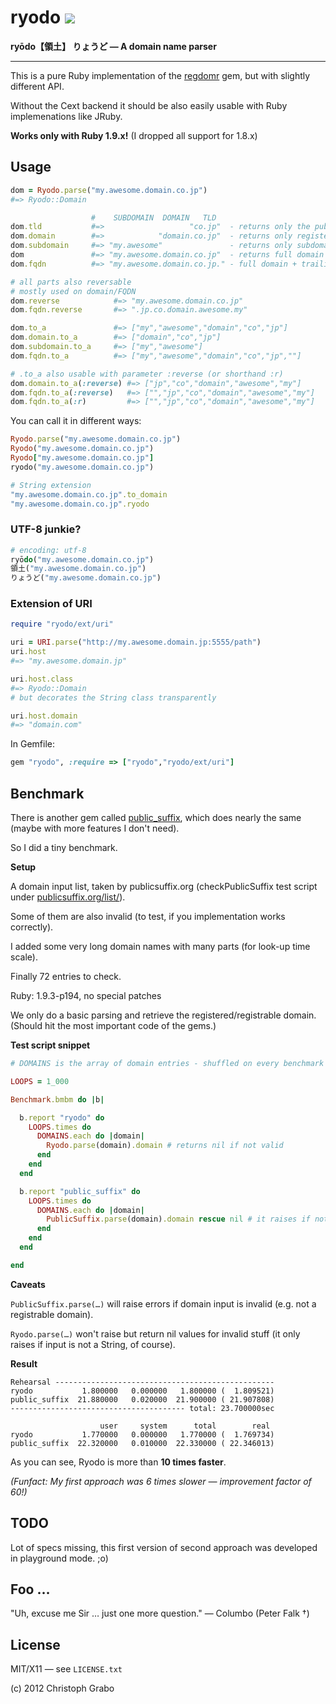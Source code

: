 # ryodo [![](https://secure.travis-ci.org/asaaki/ryodo.png)](http://travis-ci.org/asaaki/ryodo)

**ryōdo【領土】 りょうど — A domain name parser**

----

This is a pure Ruby implementation of the [regdomr](https://github.com/asaaki/regdomr) gem, but with slightly different API.

Without the Cext backend it should be also easily usable with Ruby implemenations like JRuby.

**Works only with Ruby 1.9.x!** (I dropped all support for 1.8.x)



## Usage

```ruby
dom = Ryodo.parse("my.awesome.domain.co.jp")
#=> Ryodo::Domain

                  #    SUBDOMAIN  DOMAIN   TLD
dom.tld           #=>                   "co.jp"  - returns only the public suffix
dom.domain        #=>            "domain.co.jp"  - returns only registered/registrable domain
dom.subdomain     #=> "my.awesome"               - returns only subdomain parts
dom               #=> "my.awesome.domain.co.jp"  - returns full domain string
dom.fqdn          #=> "my.awesome.domain.co.jp." - full domain + trailing dot

# all parts also reversable
# mostly used on domain/FQDN
dom.reverse            #=> "my.awesome.domain.co.jp"
dom.fqdn.reverse       #=> ".jp.co.domain.awesome.my"

dom.to_a               #=> ["my","awesome","domain","co","jp"]
dom.domain.to_a        #=> ["domain","co","jp"]
dom.subdomain.to_a     #=> ["my","awesome"]
dom.fqdn.to_a          #=> ["my","awesome","domain","co","jp",""]

# .to_a also usable with parameter :reverse (or shorthand :r)
dom.domain.to_a(:reverse) #=> ["jp","co","domain","awesome","my"]
dom.fqdn.to_a(:reverse)   #=> ["","jp","co","domain","awesome","my"]
dom.fqdn.to_a(:r)         #=> ["","jp","co","domain","awesome","my"]
```

You can call it in different ways:

```ruby
Ryodo.parse("my.awesome.domain.co.jp")
Ryodo("my.awesome.domain.co.jp")
Ryodo["my.awesome.domain.co.jp"]
ryodo("my.awesome.domain.co.jp")

# String extension
"my.awesome.domain.co.jp".to_domain
"my.awesome.domain.co.jp".ryodo
```

### UTF-8 junkie?

```ruby
# encoding: utf-8
ryōdo("my.awesome.domain.co.jp")
領土("my.awesome.domain.co.jp")
りょうど("my.awesome.domain.co.jp")
```

### Extension of URI

```ruby
require "ryodo/ext/uri"

uri = URI.parse("http://my.awesome.domain.jp:5555/path")
uri.host
#=> "my.awesome.domain.jp"

uri.host.class
#=> Ryodo::Domain
# but decorates the String class transparently

uri.host.domain
#=> "domain.com"
```

In Gemfile:

```ruby
gem "ryodo", :require => ["ryodo","ryodo/ext/uri"]
```



## Benchmark

There is another gem called [public_suffix](https://github.com/weppos/public_suffix_service), which does nearly the same (maybe with more features I don't need).

So I did a tiny benchmark.

**Setup**

A domain input list, taken by publicsuffix.org (checkPublicSuffix test script under [publicsuffix.org/list/](http://publicsuffix.org/list/)).

Some of them are also invalid (to test, if you implementation works correctly).

I added some very long domain names with many parts (for look-up time scale).

Finally 72 entries to check.

Ruby: 1.9.3-p194, no special patches

We only do a basic parsing and retrieve the registered/registrable domain. (Should hit the most important code of the gems.)

**Test script snippet**

```ruby
# DOMAINS is the array of domain entries - shuffled on every benchmark run

LOOPS = 1_000

Benchmark.bmbm do |b|

  b.report "ryodo" do
    LOOPS.times do
      DOMAINS.each do |domain|
        Ryodo.parse(domain).domain # returns nil if not valid
      end
    end
  end

  b.report "public_suffix" do
    LOOPS.times do
      DOMAINS.each do |domain|
        PublicSuffix.parse(domain).domain rescue nil # it raises if not valid in any way, so we rescue it
      end
    end
  end

end
```

**Caveats**

`PublicSuffix.parse(…)` will raise errors if domain input is invalid (e.g. not a registrable domain).

`Ryodo.parse(…)` won't raise but return nil values for invalid stuff (it only raises if input is not a String, of course).

**Result**

```
Rehearsal -------------------------------------------------
ryodo           1.800000   0.000000   1.800000 (  1.809521)
public_suffix  21.880000   0.020000  21.900000 ( 21.907808)
--------------------------------------- total: 23.700000sec

                    user     system      total        real
ryodo           1.770000   0.000000   1.770000 (  1.769734)
public_suffix  22.320000   0.010000  22.330000 ( 22.346013)
```

As you can see, Ryodo is more than **10 times faster**.

_(Funfact: My first approach was 6 times slower — improvement factor of 60!)_




## TODO

Lot of specs missing, this first version of second approach was developed in playground mode. ;o)



## Foo …

"Uh, excuse me Sir … just one more question." — Columbo (Peter Falk †)



## License

MIT/X11 — see `LICENSE.txt`

(c) 2012 Christoph Grabo